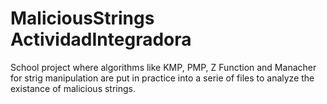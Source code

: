 # MaliciousStrings ActividadIntegradora
School project where algorithms like KMP, PMP, Z Function and Manacher for strig manipulation are put in practice into a serie of files to analyze the existance of malicious strings.
